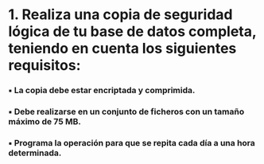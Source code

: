 # 1. Realiza una copia de seguridad lógica de tu base de datos completa, teniendo en cuenta los siguientes requisitos:

### ▪ La copia debe estar encriptada y comprimida.
### ▪ Debe realizarse en un conjunto de ficheros con un tamaño máximo de 75 MB.
### ▪ Programa la operación para que se repita cada día a una hora determinada.